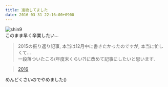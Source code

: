 ```yaml
---
title: 進級してました
date: 2016-03-31 22:16:00+0900
---
```


![shin9](https://lh3.googleusercontent.com/-hTIHoHf-J14/Vv0mrHMXdtI/AAAAAAAAF_A/7aOKabNcV1gbQtbmCPGThZ6g-Kq-4oeyACCo/s640-Ic42/IMG_3191.JPG)  
このまま早く卒業したい...

> 2015の振り返り記事, 本当は12月中に書きたかったのですが, 本当に忙しくて...  
一段落ついたころ(年度末くらい?)に改めて記事にしたいと思います.

> [2016](/blog/2016/01/01/2016-new-year-resolution/)

めんどくさいのでやめました()
